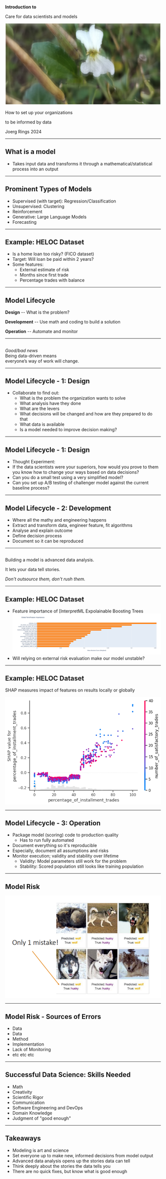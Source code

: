 # 
__Introduction to__

Care for data scientists and models

![alt text](img/header.png)

How to set up your organizations 

to be informed by data

Joerg Rings 2024

---

## What is a model

- Takes input data and transforms it through a mathematical/statistical process into an output

---

## Prominent Types of Models

- Supervised (with target): Regression/Classification
- Unsupervised: Clustering
- Reinforcement
- Generative: Large Language Models
- Forecasting

---

## Example: HELOC Dataset

- Is a home loan too risky? (FICO dataset)
- Target: Will loan be paid within 2 years?
- Some features:
  * External estimate of risk
  * Months since first trade
  * Percentage trades with balance

---

## Model Lifecycle 
 __Design__ -- What is the problem?

 __Development__ -- Use math and coding to build a solution

 __Operation__ -- Automate and monitor 


---

## 

_Good/bad news_ \
Being data-driven means \
everyone’s way of work will change.


---

## Model Lifecycle - 1: Design
- Collaborate to find out: 
    - What is the problem the organization wants to solve
    - What analysis have they done
    - What are the levers
    - What decisions will be changed and how are they prepared to do that
    - What data is available
    - Is a model needed to improve decision making?

---

## Model Lifecycle - 1: Design

- Thought Experiment:
- If the data scientists were your superiors, how would you prove to them you know how to change your ways based on data decisions?
- Can you do a small test using a very simplified model?
- Can you set up A/B testing of challenger model against the current baseline process?

---

## Model Lifecycle - 2: Development

- Where all the mathy and engineering happens
- Extract and transform data, engineer feature, fit algorithms
- Analyse and explain outcome
- Define decision process
- Document so it can be reproduced

---

## 

Building a model is advanced data analysis.

It lets your data tell stories.
 
_Don't outsource them, don't rush them._

---

## Example: HELOC Dataset

- Feature importance of [InterpretML Expolainable Boosting Trees
![alt text](img/feature_imp.png)
- Will relying on external risk evaluation make our model unstable?

---

## Example: HELOC Dataset

SHAP measures impact of features on results locally or globally

![alt text](img/shap_twoway.png)


---

## Model Lifecycle - 3: Operation

- Package model (scoring) code to production quality
  * Has to run fully automated
- Document everything so it's reproducible
- Especially, document all assumptions and risks
- Monitor execution; validity and stability over lifetime 
  * Validity: Model parameters still work for the problem
  * Stability: Scored population still looks like training population

---

## Model Risk

![](img/wolf.png)

---

## Model Risk - Sources of Errors

- Data
- Data
- Method
- Implementation
- Lack of Monitoring
- etc etc etc

--- 

## Successful Data Science: Skills Needed

- Math
- Creativity
- Scientific Rigor
- Communication 
- Software Engineering and DevOps
- Domain Knowledge
- Judgment of "good enough"
 

 ---

 ## Takeaways

 * Modeling is art and science
 * Set everyone up to make new, informed decisions from model output
 * Advanced data analysis opens up the stories data can tell
 * Think deeply about the stories the data tells you
 * There are no quick fixes, but know what is good enough
